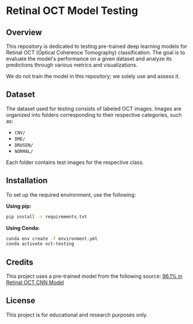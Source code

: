 # Retinal OCT Model Testing

## Overview

This repository is dedicated to testing pre-trained deep learning models for Retinal OCT (Optical Coherence Tomography) classification. The goal is to evaluate the model's performance on a given dataset and analyze its predictions through various metrics and visualizations.

We do not train the model in this repository; we solely use and assess it.

## Dataset

The dataset used for testing consists of labeled OCT images. Images are organized into folders corresponding to their respective categories, such as:

- `CNV/`
- `DME/`
- `DRUSEN/`
- `NORMAL/`

Each folder contains test images for the respective class.

## Installation

To set up the required environment, use the following:

**Using pip:**

```sh
pip install -r requirements.txt
```

**Using Conda:**

```sh
conda env create -f environment.yml
conda activate oct-testing
```

## Credits

This project uses a pre-trained model from the following source:
[96.1% in Retinal OCT CNN Model](https://www.kaggle.com/code/mohamedgobara/96-1-in-retinal-oct-cnn-model)

## License

This project is for educational and research purposes only.
